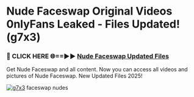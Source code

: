 # Nude Faceswap Original Videos 0nlyFans Leaked - Files Updated! (g7x3)

<h3>🔴 CLICK HERE 🌐==►► <a href="https://tinyurl.com/yrmya6cz" rel="nofollow">Nude Faceswap Updated Files</a></h3>

Get Nude Faceswap and all content. Now you can access all videos and pictures of Nude Faceswap. New Updated Files 2025!

[![g7x3](https://i.imgur.com/FMdXYCs.gif)](https://tinyurl.com/yrmya6cz)
faceswap nudes